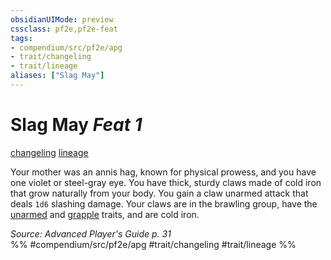 ```yaml
---
obsidianUIMode: preview
cssclass: pf2e,pf2e-feat
tags:
- compendium/src/pf2e/apg
- trait/changeling
- trait/lineage
aliases: ["Slag May"]
---
```

# Slag May  *Feat 1*  
[changeling](rules/traits/changeling-b1.md "Changeling Ancestry & Heritage Trait")  [lineage](rules/traits/lineage-apg.md "Lineage  Trait")  


Your mother was an annis hag, known for physical prowess, and you have one violet or steel-gray eye. You have thick, sturdy claws made of cold iron that grow naturally from your body. You gain a claw unarmed attack that deals `1d6` slashing damage. Your claws are in the brawling group, have the [unarmed](rules/traits/unarmed.md "Unarmed Weapon Trait") and [grapple](rules/traits/grapple.md "Grapple Weapon Trait") traits, and are cold iron.

*Source: Advanced Player's Guide p. 31*  
%% #compendium/src/pf2e/apg #trait/changeling #trait/lineage %%